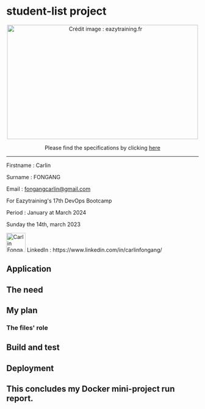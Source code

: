 # student-list project
<p align="center">
  <a href="https://github.com/diranetafen/student-list.git">
    <img src="https://user-images.githubusercontent.com/18481009/84582395-ba230b00-adeb-11ea-9453-22ed1be7e268.jpg" alt="Crédit image : eazytraining.fr" width="500" height="300">
  </a>
</p>
<p align="center">Please find the specifications by clicking <a href="https://github.com/diranetafen/student-list.git">here</a></p>


------------

Firstname : Carlin

Surname : FONGANG

Email : fongangcarlin@gmail.com

For Eazytraining's 17th DevOps Bootcamp

Period : January at March 2024

Sunday the 14th, march 2023

<img src="https://data5tb-my.sharepoint.com/personal/carlin_data5tb_onmicrosoft_com/_layouts/15/onedrive.aspx?id=%2Fpersonal%2Fcarlin%5Fdata5tb%5Fonmicrosoft%5Fcom%2FDocuments%2FCarlinfg%5Flinkedin%2Epng&parent=%2Fpersonal%2Fcarlin%5Fdata5tb%5Fonmicrosoft%5Fcom%2FDocuments&ga=1" width="50" height="50" alt="Carlin Fongang"> 
LinkedIn : https://www.linkedin.com/in/carlinfongang/


## Application

## The need

## My plan

### The files' role

## Build and test

## Deployment

## This concludes my Docker mini-project run report.